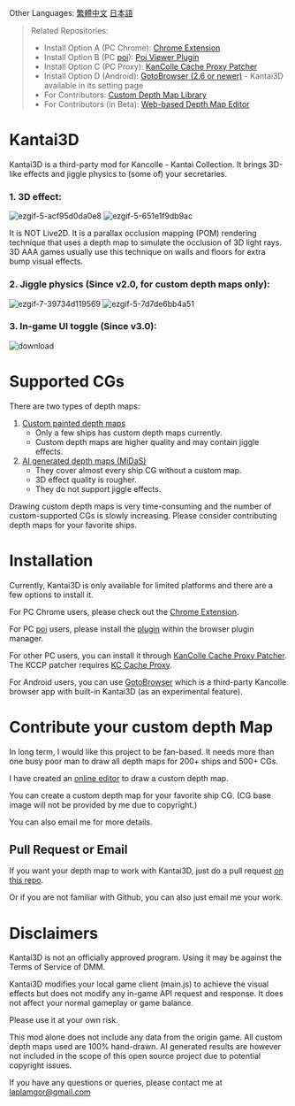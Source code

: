 

Other Languages: [繁體中文](https://github.com/laplamgor/kantai3d/blob/main/README.zh-Hant.md) [日本語](https://github.com/laplamgor/kantai3d/blob/main/README.ja.md)

> Related Repositories:
> * Install Option A (PC Chrome): [Chrome Extension](https://github.com/laplamgor/kantai3d-chrome-extension)
> * Install Option B (PC [poi](https://github.com/poooi/poi)): [Poi Viewer Plugin](https://github.com/laplamgor/kantai3d-poi-plugin)
> * Install Option C (PC Proxy): [KanColle Cache Proxy Patcher](https://github.com/laplamgor/kantai3d-kccp-patcher)
> * Install Option D (Android): [GotoBrowser (2.6 or newer)](https://github.com/antest1/GotoBrowser) - Kantai3D available in its setting page
> * For Contributors: [Custom Depth Map Library](https://github.com/laplamgor/kantai3d-depth-maps)
> * For Contributors (in Beta): [Web-based Depth Map Editor](https://github.com/laplamgor/kantai3d-online-editor)


# Kantai3D
Kantai3D is a third-party mod for Kancolle - Kantai Collection. It brings 3D-like effects and jiggle physics to (some of) your secretaries. 


### 1. 3D effect:
![ezgif-5-acf95d0da0e8](https://user-images.githubusercontent.com/11514317/144702625-fcf94f94-adc7-4741-b098-976cf757c556.gif)
![ezgif-5-651e1f9db9ac](https://user-images.githubusercontent.com/11514317/144702627-36642582-4b92-4af7-8c58-613d7acca56e.gif)

It is NOT Live2D. It is a parallax occlusion mapping (POM) rendering technique that uses a depth map to simulate the occlusion of 3D light rays. 3D AAA games usually use this technique on walls and floors for extra bump visual effects.

### 2. Jiggle physics (Since v2.0, for custom depth maps only):

![ezgif-7-39734d119569](https://user-images.githubusercontent.com/11514317/134775124-3ceb0bc6-a425-47c9-8219-5fb181767ade.gif)
![ezgif-5-7d7de6bb4a51](https://user-images.githubusercontent.com/11514317/144702132-9954f9ad-f43a-41f3-8db9-6eceda3ca156.gif)

### 3. In-game UI toggle (Since v3.0):

![download](https://user-images.githubusercontent.com/11514317/166011636-9b9a93cc-5786-4983-91a1-963da70ce514.png)

# Supported CGs

There are two types of depth maps: 
1. [Custom painted depth maps](https://github.com/users/laplamgor/projects/3/views/1)
   - Only a few ships has custom depth maps currently. 
   - Custom depth maps are higher quality and may contain jiggle effects.
2. [AI generated depth maps (MiDaS)](https://github.com/isl-org/MiDaS)
   - They cover almost every ship CG without a custom map. 
   - 3D effect quality is rougher.
   - They do not support jiggle effects.

Drawing custom depth maps is very time-consuming and the number of custom-supported CGs is slowly increasing. Please consider contributing depth maps for your favorite ships.

# Installation

Currently, Kantai3D is only available for limited platforms and there are a few options to install it.

For PC Chrome users, please check out the [Chrome Extension](https://github.com/laplamgor/kantai3d-chrome-extension).

For PC [poi](https://github.com/poooi/poi) users, please install the [plugin](https://github.com/laplamgor/kantai3d-chrome-extension) within the browser plugin manager.

For other PC users, you can install it through [KanColle Cache Proxy Patcher](https://github.com/laplamgor/kantai3d-kccp-patcher).
The KCCP patcher requires [KC Cache Proxy](https://github.com/Tibowl/KCCacheProxy). 

For Android users, you can use [GotoBrowser](https://github.com/antest1/GotoBrowser) which is a third-party Kancolle browser app with built-in Kantai3D (as an experimental feature).

# Contribute your custom depth Map

In long term, I would like this project to be fan-based. It needs more than one busy poor man to draw all depth maps for 200+ ships and 500+ CGs.

I have created an [online editor](https://github.com/laplamgor/kantai3d-online-editor) to draw a custom depth map.

You can create a custom depth map for your favorite ship CG. (CG base image will not be provided by me due to copyright.)

You can also email me for more details.

## Pull Request or Email

If you want your depth map to work with Kantai3D, just do a pull request [on this repo](https://github.com/laplamgor/kantai3d-depth-maps).

Or if you are not familiar with Github, you can also just email me your work.


# Disclaimers
Kantai3D is not an officially approved program. Using it may be against the Terms of Service of DMM.

Kantai3D modifies your local game client (main.js) to achieve the visual effects but does not modify any in-game API request and response. It does not affect your normal gameplay or game balance. 

Please use it at your own risk. 


This mod alone does not include any data from the origin game. All custom depth maps used are 100% hand-drawn. AI generated results are however not included in the scope of this open source project due to potential copyright issues.

If you have any questions or queries, please contact me at laplamgor@gmail.com
